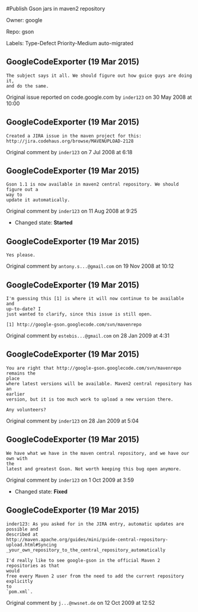 #Publish Gson jars in maven2 repository

Owner: google

Repo: gson

Labels: Type-Defect Priority-Medium auto-migrated 

## GoogleCodeExporter (19 Mar 2015)

```
The subject says it all. We should figure out how guice guys are doing it,
and do the same. 
```

Original issue reported on code.google.com by `inder123` on 30 May 2008 at 10:00


## GoogleCodeExporter (19 Mar 2015)

```
Created a JIRA issue in the maven project for this: 
http://jira.codehaus.org/browse/MAVENUPLOAD-2128

```

Original comment by `inder123` on 7 Jul 2008 at 6:18


## GoogleCodeExporter (19 Mar 2015)

```
Gson 1.1 is now available in maven2 central repository. We should figure out a 
way to
update it automatically. 
```

Original comment by `inder123` on 11 Aug 2008 at 9:25
- Changed state: **Started**


## GoogleCodeExporter (19 Mar 2015)

```
Yes please.
```

Original comment by `antony.s...@gmail.com` on 19 Nov 2008 at 10:12


## GoogleCodeExporter (19 Mar 2015)

```
I'm guessing this [1] is where it will now continue to be available and 
up-to-date? I
just wanted to clarify, since this issue is still open.

[1] http://google-gson.googlecode.com/svn/mavenrepo
```

Original comment by `estebis...@gmail.com` on 28 Jan 2009 at 4:31


## GoogleCodeExporter (19 Mar 2015)

```
You are right that http://google-gson.googlecode.com/svn/mavenrepo remains the 
place 
where latest versions will be available. Maven2 central repository has an 
earlier 
version, but it is too much work to upload a new version there. 

Any volunteers?
```

Original comment by `inder123` on 28 Jan 2009 at 5:04


## GoogleCodeExporter (19 Mar 2015)

```
We have what we have in the maven central repository, and we have our own with 
the 
latest and greatest Gson. Not worth keeping this bug open anymore.
```

Original comment by `inder123` on 1 Oct 2009 at 3:59
- Changed state: **Fixed**


## GoogleCodeExporter (19 Mar 2015)

```
inder123: As you asked for in the JIRA entry, automatic updates are possible and
described at
http://maven.apache.org/guides/mini/guide-central-repository-upload.html#Syncing
_your_own_repository_to_the_central_repository_automatically

I'd really like to see google-gson in the official Maven 2 repositories as that 
would
free every Maven 2 user from the need to add the current repository explicitly 
to
`pom.xml`.
```

Original comment by `j...@nwsnet.de` on 12 Oct 2009 at 12:52


